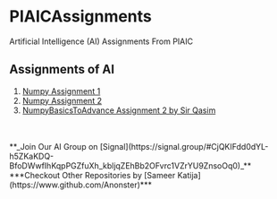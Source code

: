 # PIAICAssignments

Artificial Intelligence (AI) Assignments From PIAIC

## Assignments of AI

1. [Numpy Assignment 1](<https://github.com/Anonster/PIAICAssignments/blob/main/PIAIC149723Assignment%231(Numpy%20Fundamentals).ipynb>)
2. [Numpy Assignment 2](<https://github.com/Anonster/PIAICAssignments/blob/main/PIAIC149723Assignment%232(NumpyFundamentals).ipynb>)
3. [NumpyBasicsToAdvance Assignment 2 by Sir Qasim](https://github.com/Anonster/PIAICAssignments/blob/main/PIAIC149723Assignment2_NumpyBasicsToAdvance.py)

<br/>
<br/>
**_Join Our AI Group on [Signal](https://signal.group/#CjQKIFdd0dYL-h5ZKaKDQ-BfoDWwfIhKqpPGZfuXh_kbljqZEhBb2OFvrc1VZrYU9ZnsoOq0)_**
***Checkout Other Repositories by [Sameer Katija](https://www.github.com/Anonster)***
